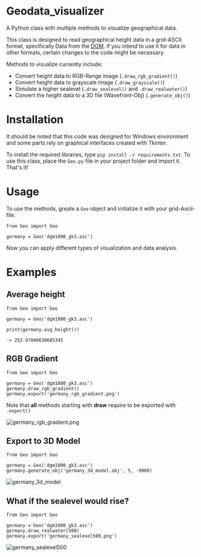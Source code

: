 # Geodata_visualizer
A Python class with multiple methods to visualize geographical data.

This class is designed to read geographical height data in a grid-ASCII format, specifically Data from the [DGM](https://gdz.bkg.bund.de/index.php/default/catalog/product/view/id/756/s/digitales-gelandemodell-gitterweite-200-m-dgm200/category/8/?___store=default).
If you intend to use it for data in other formats, certain changes to the code might be necessary.

Methods to visualize currently include:
- Convert height data to RGB-Range image (`.draw_rgb_gradient()`)
- Convert height data to grayscale image (`.draw_grayscale()`)
- Simulate a higher sealevel (`.draw_sealevel()` and `.draw_realwater()`)
- Convert the height data to a 3D file (Wavefront-Obj) (`.generate_obj()`)

# Installation
It should be noted that this code was designed for Windows environment and some parts rely on graphical interfaces created with Tkinter.

To install the required libraries, type `pip install -r requirements.txt`.
To use this class, place the `Geo.py` file in your project folder and import it. That's it!

# Usage
To use the methods, greate a `Geo` object and initialize it with your grid-Ascii-file.
```
from Geo import Geo

germany = Geo('dgm1000_gk3.asc')
```
Now you can apply different types of visualization and data analysis.

# Examples

## Average height
```
from Geo import Geo

germany = Geo('dgm1000_gk3.asc')

print(germany.avg_height())

-> 253.97040630685345
```
## RGB Gradient
```
from Geo import Geo

germany = Geo('dgm1000_gk3.asc')
germany.draw_rgb_gradient()
germany.export('germany_rgb_gradient.png')
```
Note that **all** methods starting with **draw** require to be exported with `.export()`

![germany_rgb_gradient.png](https://i.imgur.com/CgV0B29.png)

## Export to 3D Model
```
from Geo import Geo

germany = Geo('dgm1000_gk3.asc')
germany.generate_obj('germany_3d_model.obj', 5, -9000)
```

![germany_3d_model](https://i.imgur.com/al5MOeS.jpg)

## What if the sealevel would rise?
```
from Geo import Geo

germany = Geo('dgm1000_gk3.asc')
germany.draw_realwater(500)
germany.export('germany_sealevel500.png')
```

![germany_sealevel500](https://i.imgur.com/ADoWTiR.png)
